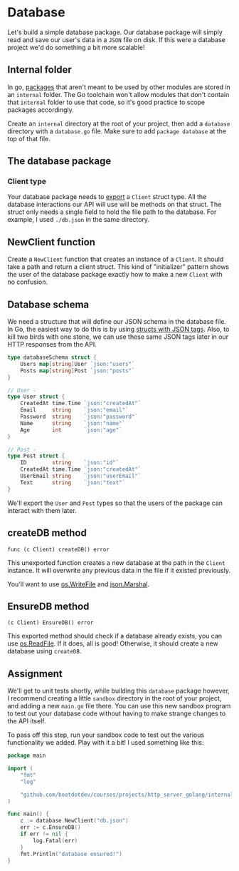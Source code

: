 # Database

Let's build a simple database package. Our database package will simply read and save our user's data in a `JSON` file on disk. If this were a database project we'd do something a bit more scalable!

## Internal folder

In go, [packages](https://blog.boot.dev/golang/how-to-separate-library-packages-in-go/) that aren't meant to be used by other modules are stored in an `internal` folder. The Go toolchain won't allow modules that don't contain that `internal` folder to use that code, so it's good practice to scope packages accordingly.

Create an `internal` directory at the root of your project, then add a `database` directory with a `database.go` file. Make sure to add `package database` at the top of that file.

## The database package

### Client type

Your database package needs to [export](https://www.ardanlabs.com/blog/2014/03/exportedunexported-identifiers-in-go.html) a `Client` struct type. All the database interactions our API will use will be methods on that struct. The struct only needs a single field to hold the file path to the database. For example, I used `./db.json` in the same directory.

## NewClient function

Create a `NewClient` function that creates an instance of a `Client`. It should take a path and return a client struct. This kind of "initializer" pattern shows the user of the database package exactly how to make a new `Client` with no confusion.

## Database schema

We need a structure that will define our JSON schema in the database file. In Go, the easiest way to do this is by using [structs with JSON tags](https://blog.boot.dev/golang/json-golang/). Also, to kill two birds with one stone, we can use these same JSON tags later in our HTTP responses from the API.

```go
type databaseSchema struct {
	Users map[string]User `json:"users"`
	Posts map[string]Post `json:"posts"`
}

// User -
type User struct {
	CreatedAt time.Time `json:"createdAt"`
	Email     string    `json:"email"`
	Password  string    `json:"password"`
	Name      string    `json:"name"`
	Age       int       `json:"age"`
}

// Post -
type Post struct {
	ID        string    `json:"id"`
	CreatedAt time.Time `json:"createdAt"`
	UserEmail string    `json:"userEmail"`
	Text      string    `json:"text"`
}
```

We'll export the `User` and `Post` types so that the users of the package can interact with them later.

## createDB method

`func (c Client) createDB() error`

This unexported function creates a new database at the path in the `Client` instance. It will overwrite any previous data in the file if it existed previously.

You'll want to use [os.WriteFile](https://pkg.go.dev/os#WriteFile) and [json.Marshal](https://blog.boot.dev/golang/json-golang/#marshal-json).

## EnsureDB method

`(c Client) EnsureDB() error`

This exported method should check if a database already exists, you can use [os.ReadFile](https://pkg.go.dev/os#ReadFile). If it does, all is good! Otherwise, it should create a new database using `createDB`.

## Assignment

We'll get to unit tests shortly, while building this `database` package however, I recommend creating a little `sandbox` directory in the root of your project, and adding a new `main.go` file there. You can use this new sandbox program to test out your database code without having to make strange changes to the API itself.

To pass off this step, run your sandbox code to test out the various functionality we added. Play with it a bit! I used something like this:

```go
package main

import (
	"fmt"
	"log"

	"github.com/bootdotdev/courses/projects/http_server_golang/internal/database"
)

func main() {
	c := database.NewClient("db.json")
	err := c.EnsureDB()
	if err != nil {
		log.Fatal(err)
	}
	fmt.Println("database ensured!")
}
```
